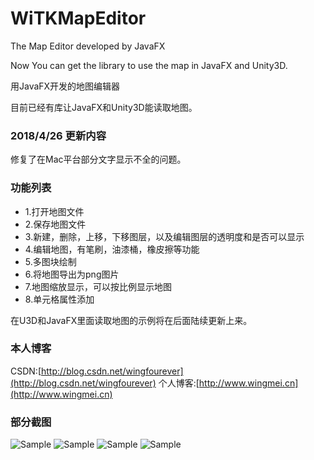 WiTKMapEditor
=============

The Map Editor developed by JavaFX

Now You can get the library to use the map in JavaFX and Unity3D.

用JavaFX开发的地图编辑器

目前已经有库让JavaFX和Unity3D能读取地图。

### 2018/4/26 更新内容

修复了在Mac平台部分文字显示不全的问题。


### 功能列表
* 1.打开地图文件
* 2.保存地图文件
* 3.新建，删除，上移，下移图层，以及编辑图层的透明度和是否可以显示
* 4.编辑地图，有笔刷，油漆桶，橡皮擦等功能
* 5.多图块绘制
* 6.将地图导出为png图片
* 7.地图缩放显示，可以按比例显示地图
* 8.单元格属性添加

在U3D和JavaFX里面读取地图的示例将在后面陆续更新上来。
### 本人博客
CSDN:[http://blog.csdn.net/wingfourever](http://blog.csdn.net/wingfourever)
个人博客:[http://www.wingmei.cn](http://www.wingmei.cn)

### 部分截图
![Sample](https://raw.github.com/ml3947/javafx-TKMapEditor/master/SampleImages/e1.png)
![Sample](https://raw.github.com/ml3947/javafx-TKMapEditor/master/SampleImages/e2.png)
![Sample](https://raw.github.com/ml3947/javafx-TKMapEditor/master/SampleImages/e3.png)
![Sample](https://raw.github.com/ml3947/javafx-TKMapEditor/master/SampleImages/e4.png)
